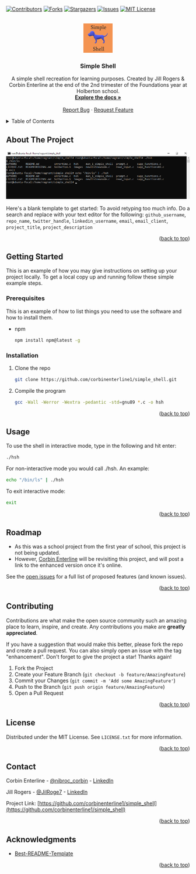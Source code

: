 <div id="top"></div>
<!--
*** Thanks for checking out the Best-README-Template. If you have a suggestion
*** that would make this better, please fork the repo and create a pull request
*** or simply open an issue with the tag "enhancement".
*** Don't forget to give the project a star!
*** Thanks again! Now go create something AMAZING! :D
-->



<!-- PROJECT SHIELDS -->
<!--
*** I'm using markdown "reference style" links for readability.
*** Reference links are enclosed in brackets [ ] instead of parentheses ( ).
*** See the bottom of this document for the declaration of the reference variables
*** for contributors-url, forks-url, etc. This is an optional, concise syntax you may use.
*** https://www.markdownguide.org/basic-syntax/#reference-style-links
-->
[![Contributors][contributors-shield]][contributors-url]
[![Forks][forks-shield]][forks-url]
[![Stargazers][stars-shield]][stars-url]
[![Issues][issues-shield]][issues-url]
[![MIT License][license-shield]][license-url]



<!-- PROJECT LOGO -->
<br />
<div align="center">
  <a href="https://github.com/corbinenterline1/simple_shell">
    <img src="images/simple_shell_logo.png" alt="Logo" width="80" height="80">
  </a>

<h3 align="center">Simple Shell</h3>

  <p align="center">
    A simple shell recreation for learning purposes.  Created by Jill Rogers & Corbin Enterline at the end of the 2nd trimester of the Foundations year at Holberton school. 
    <br />
    <a href="https://github.com/corbinenterline1/simple_shell"><strong>Explore the docs »</strong></a>
    <br />
    <br />
    <a href="https://github.com/corbinenterline1/simple_shell/issues">Report Bug</a>
    ·
    <a href="https://github.com/corbinenterline1/simple_shell/issues">Request Feature</a>
  </p>
</div>



<!-- TABLE OF CONTENTS -->
<details>
  <summary>Table of Contents</summary>
  <ol>
    <li>
      <a href="#about-the-project">About The Project</a>
      <ul>
        <li><a href="#built-with">Built With</a></li>
      </ul>
    </li>
    <li>
      <a href="#getting-started">Getting Started</a>
      <ul>
        <li><a href="#prerequisites">Prerequisites</a></li>
        <li><a href="#installation">Installation</a></li>
      </ul>
    </li>
    <li><a href="#usage">Usage</a></li>
    <li><a href="#roadmap">Roadmap</a></li>
    <li><a href="#contributing">Contributing</a></li>
    <li><a href="#license">License</a></li>
    <li><a href="#contact">Contact</a></li>
    <li><a href="#acknowledgments">Acknowledgments</a></li>
  </ol>
</details>



<!-- ABOUT THE PROJECT -->
## About The Project

[![Simple Shell Screenshot][product-screenshot]](https://example.com)

Here's a blank template to get started: To avoid retyping too much info. Do a search and replace with your text editor for the following: `github_username`, `repo_name`, `twitter_handle`, `linkedin_username`, `email`, `email_client`, `project_title`, `project_description`

<p align="right">(<a href="#top">back to top</a>)</p>



<!-- GETTING STARTED -->
## Getting Started

This is an example of how you may give instructions on setting up your project locally.
To get a local copy up and running follow these simple example steps.

### Prerequisites

This is an example of how to list things you need to use the software and how to install them.
* npm
  ```sh
  npm install npm@latest -g
  ```

### Installation

1. Clone the repo
   ```sh
   git clone https://github.com/corbinenterline1/simple_shell.git
   ```
2. Compile the program
   ```sh
   gcc -Wall -Werror -Wextra -pedantic -std=gnu89 *.c -o hsh
   ```

<p align="right">(<a href="#top">back to top</a>)</p>



<!-- USAGE EXAMPLES -->
## Usage

To use the shell in interactive mode, type in the following and hit enter:
   ```sh
   ./hsh
   ```
For non-interactive mode you would call ./hsh.  An example:
   ```sh
   echo "/bin/ls" | ./hsh
   ```
To exit interactive mode:
   ```sh
   exit
   ```


<p align="right">(<a href="#top">back to top</a>)</p>



<!-- ROADMAP -->
## Roadmap

- As this was a school project from the first year of school, this project is not being updated.
- However, [Corbin Enterline](https://github.com/corbinenterline1) will be revisiting this project, and will post a link to the enhanced version once it's online.

See the [open issues](https://github.com/github_username/repo_name/issues) for a full list of proposed features (and known issues).

<p align="right">(<a href="#top">back to top</a>)</p>



<!-- CONTRIBUTING -->
## Contributing

Contributions are what make the open source community such an amazing place to learn, inspire, and create. Any contributions you make are **greatly appreciated**.

If you have a suggestion that would make this better, please fork the repo and create a pull request. You can also simply open an issue with the tag "enhancement".
Don't forget to give the project a star! Thanks again!

1. Fork the Project
2. Create your Feature Branch (`git checkout -b feature/AmazingFeature`)
3. Commit your Changes (`git commit -m 'Add some AmazingFeature'`)
4. Push to the Branch (`git push origin feature/AmazingFeature`)
5. Open a Pull Request

<p align="right">(<a href="#top">back to top</a>)</p>



<!-- LICENSE -->
## License

Distributed under the MIT License. See `LICENSE.txt` for more information.

<p align="right">(<a href="#top">back to top</a>)</p>



<!-- CONTACT -->
## Contact

Corbin Enterline - [@nibroc_corbin](https://twitter.com/nibroc_corbin) - [LinkedIn](https://www.linkedin.com/in/corbin-enterline-87451247/)

Jill Rogers - [@JilRoge7](https://twitter.com/JilRoge7) - [LinkedIn](https://www.linkedin.com/in/jill-rogers-ba29313a/)

Project Link: [https://github.com/corbinenterline1/simple_shell](https://github.com/corbinenterline1/simple_shell)

<p align="right">(<a href="#top">back to top</a>)</p>



<!-- ACKNOWLEDGMENTS -->
## Acknowledgments

* [Best-README-Template](https://github.com/othneildrew/Best-README-Template)

<p align="right">(<a href="#top">back to top</a>)</p>



<!-- MARKDOWN LINKS & IMAGES -->
<!-- https://www.markdownguide.org/basic-syntax/#reference-style-links -->
[contributors-shield]: https://img.shields.io/github/contributors/corbinenterline1/simple_shell.svg?style=for-the-badge
[contributors-url]: https://github.com/corbinenterline1/simple_shell/graphs/contributors
[forks-shield]: https://img.shields.io/github/forks/corbinenterline1/simple_shell.svg?style=for-the-badge
[forks-url]: https://github.com/corbinenterline1/simple_shell/network/members
[stars-shield]: https://img.shields.io/github/stars/corbinenterline1/simple_shell.svg?style=for-the-badge
[stars-url]: https://github.com/corbinenterline1/simple_shell/stargazers
[issues-shield]: https://img.shields.io/github/issues/corbinenterline1/simple_shell.svg?style=for-the-badge
[issues-url]: https://github.com/corbinenterline1/simple_shell/issues
[license-shield]: https://img.shields.io/github/license/corbinenterline1/simple_shell.svg?style=for-the-badge
[license-url]: https://github.com/corbinenterline1/simple_shell/blob/master/LICENSE.txt
[product-screenshot]: images/screenshot.png
